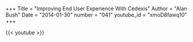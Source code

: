+++
Title = "Improving End User Experience With Cedexis"
Author = "Alan Bush"
Date = "2014-01-30"
number = "041"
youtube_id = "xmoD8fawq10"
+++

{{< youtube >}}
